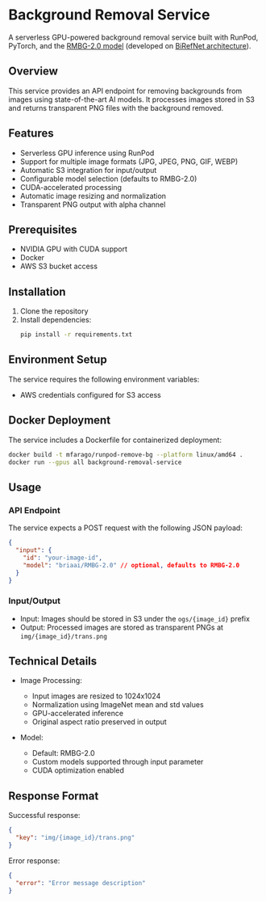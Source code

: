 # Background Removal Service

A serverless GPU-powered background removal service built with RunPod, PyTorch, and the [RMBG-2.0 model](https://huggingface.co/briaai/RMBG-2.0) (developed on [BiRefNet architecture](https://github.com/ZhengPeng7/BiRefNet)).

## Overview

This service provides an API endpoint for removing backgrounds from images using state-of-the-art AI models. It processes images stored in S3 and returns transparent PNG files with the background removed.

## Features

- Serverless GPU inference using RunPod
- Support for multiple image formats (JPG, JPEG, PNG, GIF, WEBP)
- Automatic S3 integration for input/output
- Configurable model selection (defaults to RMBG-2.0)
- CUDA-accelerated processing
- Automatic image resizing and normalization
- Transparent PNG output with alpha channel

## Prerequisites

- NVIDIA GPU with CUDA support
- Docker
- AWS S3 bucket access

## Installation

1. Clone the repository
2. Install dependencies:
   ```bash
   pip install -r requirements.txt
   ```

## Environment Setup

The service requires the following environment variables:

- AWS credentials configured for S3 access

## Docker Deployment

The service includes a Dockerfile for containerized deployment:

```bash
docker build -t mfarago/runpod-remove-bg --platform linux/amd64 .
docker run --gpus all background-removal-service
```

## Usage

### API Endpoint

The service expects a POST request with the following JSON payload:

```json
{
  "input": {
    "id": "your-image-id",
    "model": "briaai/RMBG-2.0" // optional, defaults to RMBG-2.0
  }
}
```

### Input/Output

- Input: Images should be stored in S3 under the `ogs/{image_id}` prefix
- Output: Processed images are stored as transparent PNGs at `img/{image_id}/trans.png`

## Technical Details

- Image Processing:

  - Input images are resized to 1024x1024
  - Normalization using ImageNet mean and std values
  - GPU-accelerated inference
  - Original aspect ratio preserved in output

- Model:
  - Default: RMBG-2.0
  - Custom models supported through input parameter
  - CUDA optimization enabled

## Response Format

Successful response:

```json
{
  "key": "img/{image_id}/trans.png"
}
```

Error response:

```json
{
  "error": "Error message description"
}
```

